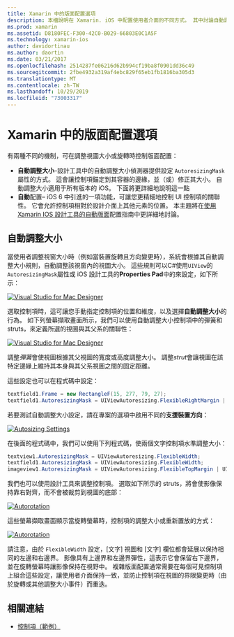 ```yaml
---
title: Xamarin 中的版面配置選項
description: 本檔說明在 Xamarin. iOS 中配置使用者介面的不同方式。 其中討論自動調整大小和自動版面配置。
ms.prod: xamarin
ms.assetid: D8180FEC-F300-42C0-B029-66803E0C1A5F
ms.technology: xamarin-ios
author: davidortinau
ms.author: daortin
ms.date: 03/21/2017
ms.openlocfilehash: 2514287fe06216d62b994cf19ba8f0901dd36c49
ms.sourcegitcommit: 2fbe4932a319af4ebc829f65eb1fb1816ba305d3
ms.translationtype: MT
ms.contentlocale: zh-TW
ms.lasthandoff: 10/29/2019
ms.locfileid: "73003317"
---
```

# <a name="layout-options-in-xamarinios"></a>Xamarin 中的版面配置選項

有兩種不同的機制，可在調整視圖大小或旋轉時控制版面配置：

- **自動調整大小**–設計工具中的自動調整大小偵測器提供設定 `AutoresizingMask` 屬性的方式。 這會讓控制項錨定到其容器的邊緣，並（或）修正其大小。 自動調整大小適用于所有版本的 iOS。 下面將更詳細地說明這一點
- **自動**配置– iOS 6 中引進的一項功能，可讓您更精細地控制 UI 控制項的關聯性。 它會允許控制項相對於設計介面上其他元素的位置。 本主題將在[使用 Xamarin IOS 設計工具的自動版面](~/ios/user-interface/designer/designer-auto-layout.md)配置指南中更詳細地討論。

## <a name="autosizing"></a>自動調整大小

當使用者調整視窗大小時（例如當裝置旋轉且方向變更時），系統會根據其自動調整大小規則，自動調整該視窗內的視圖大小。 這些規則可以C#使用`UIView`的`AutoresizingMask`屬性或 iOS 設計工具的**Properties Pad**中的來設定，如下所示：

 [![](layout-options-images/image41.png "Visual Studio for Mac Designer")](layout-options-images/image41.png#lightbox)

選取控制項時，這可讓您手動指定控制項的位置和維度，以及選擇**自動調整大小**的行為。 如下列螢幕擷取畫面所示，我們可以使用自動調整大小控制項中的彈簧和 struts，來定義所選的視圖與其父系的關聯性：

 [![](layout-options-images/image42.png "Visual Studio for Mac Designer")](layout-options-images/image42.png#lightbox)

調整*彈簧*會使視圖根據其父視圖的寬度或高度調整大小。 調整*strut*會讓視圖在該特定邊緣上維持其本身與其父系視圖之間的固定距離。

這些設定也可以在程式碼中設定：

```csharp
textfield1.Frame = new RectangleF(15, 277, 79, 27);
textfield1.AutoresizingMask = UIViewAutoresizing.FlexibleRightMargin | UIViewAutoresizing.FlexibleBottomMargin;
```

若要測試自動調整大小設定，請在專案的選項中啟用不同的**支援裝置方向**：

 [![](layout-options-images/image43a.png "Autosizing Settings")](layout-options-images/image43a.png#lightbox)

在後面的程式碼中，我們可以使用下列程式碼，使兩個文字控制項水準調整大小：

```csharp
textview1.AutoresizingMask = UIViewAutoresizing.FlexibleWidth;
textfield1.AutoresizingMask = UIViewAutoresizing.FlexibleWidth;
imageview1.AutoresizingMask = UIViewAutoresizing.FlexibleTopMargin | UIViewAutoresizing.FlexibleLeftMargin;
```

我們也可以使用設計工具來調整控制項。 選取如下所示的 struts，將會使影像保持靠右對齊，而不會被裁剪到視圖的底部：

 [![](layout-options-images/autoresize.png "Autorotation")](layout-options-images/autoresize.png#lightbox)

這些螢幕擷取畫面顯示當旋轉螢幕時，控制項的調整大小或重新置放的方式：

 [![](layout-options-images/image44a.png "Autorotation")](layout-options-images/image44a.png#lightbox)

請注意，由於 `FlexibleWidth` 設定，[文字] 視圖和 [文字] 欄位都會延展以保持相同的左邊和右邊界。 影像具有上邊界和左邊界彈性，這表示它會保留右下邊界，並在旋轉螢幕時讓影像保持在視野中。 複雜版面配置通常需要在每個可見控制項上組合這些設定，讓使用者介面保持一致，並防止控制項在視圖的界限變更時（由於旋轉或其他調整大小事件）而重迭。

## <a name="related-links"></a>相關連結

- [控制項（範例）](https://docs.microsoft.com/samples/xamarin/ios-samples/controls)

